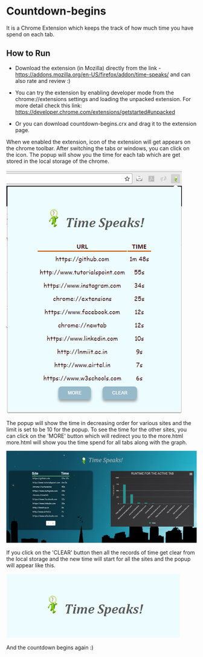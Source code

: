 # Countdown-begins
It is a Chrome Extension which keeps the track of how much time you have spend on each tab.

## How to Run
  * Download the extension (in Mozilla) directly from the link - https://addons.mozilla.org/en-US/firefox/addon/time-speaks/ and can also rate and review :)
  
  * You can try the extension by enabling developer mode from the chrome://extensions settings and loading the unpacked extension.
For more detail check this link: https://developer.chrome.com/extensions/getstarted#unpacked
  
  * Or you can download countdown-begins.crx and drag it to the extension page.


When we enabled the extension, icon of the extension will get appears on the chrome toolbar. After switching the tabs or windows, you can click on the icon. The popup will show you the time for each tab which are get stored in the local storage of the chrome.


![Figure 1](/screenshots/popup.png)


The popup will show the time in decreasing order for various sites and the limit is set to be 10 for the popup.
To see the time for the other sites, you can click on the 'MORE' button which will redirect you to the more.html
more.html will show you the time spend for all tabs along with the graph.


![Figure 2](/screenshots/more.png)


If you click on the 'CLEAR' button then all the records of time get clear from the local storage and the new time will start for all the sites and the popup will appear like this.


![Figure 3](/screenshots/clear.png)


And the countdown begins again :)



